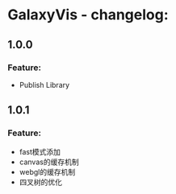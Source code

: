# GalaxyVis - changelog:

## 1.0.0

### Feature:

- Publish Library


## 1.0.1

### Feature:

- fast模式添加
- canvas的缓存机制
- webgl的缓存机制
- 四叉树的优化

